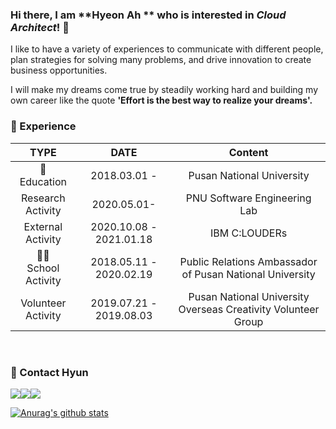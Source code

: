 ### Hi there,  I am **Hyeon Ah ** who is interested in *Cloud Architect*! :raising_hand:

I like to have a variety of experiences to communicate with different people, plan strategies for solving many problems, and drive innovation to create business opportunities.

I will make my dreams come true by steadily working hard and building my own career like the quote **'Effort is the best way to realize your dreams'.** 



### :dizzy: Experience​

|              TYPE               |          DATE           |                           Content                            |
| :-----------------------------: | :---------------------: | :----------------------------------------------------------: |
| :school_satchel:<br />Education |      2018.03.01 -       |                  Pusan National University                   |
|     Research <br />Activity     |       2020.05.01-       |                 PNU Software Engineering Lab                 |
|     External <br />Activity     | 2020.10.08 - 2021.01.18 |                        IBM C:LOUDERs                         |
| :ok_woman:<br />School Activity | 2018.05.11 - 2020.02.19 |   Public Relations Ambassador of Pusan National University   |
|    Volunteer <br />Activity     | 2019.07.21 - 2019.08.03 | Pusan National University Overseas Creativity Volunteer Group |

</br>

### :cherries: Contact Hyun ​​

<a href="mailto:sha082072@gmail.com" target="_blank"><img src="https://img.shields.io/badge/gmail-EA4335?style=flat-square&logo=gmail&logoColor=white"/></a><a href="https://blog.naver.com/sha0820" target="_blank"><img src="https://img.shields.io/badge/naver-03C75A?style=flat-square&logo=naver&logoColor=white"/></a><a href="https://github.com/HYEONAH-SONG" target="_blank"><img src="https://img.shields.io/badge/GitHub-181717?style=flat-square&logo=GitHubt&logoColor=white"/></a></br>



 [![Anurag's github stats](https://github-readme-stats.vercel.app/api?username=HYEONAH-SONG&hide=contribs,stars)](https://github.com/anuraghazra/github-readme-stats)




